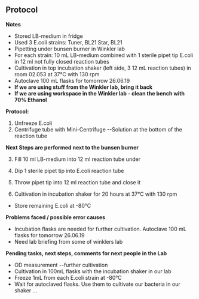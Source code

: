 ﻿---
aimtask: E.coli Cultivation  
protocol: Cultivation with LB-medium  
date: 2019-06-25  
participants: Daniel Schreyer, Lisa Vogg 
---  
  

## Protocol  
**Notes**

-   Stored LB-medium in fridge
-   Used 3 E.coli strains: Tuner, BL21 Star, BL21
-   Pipetting under bunsen burner in Winkler lab
-   For each strain: 10 mL LB-medium combined with 1 sterile pipet tip E.coli in 12 ml not fully closed reaction tubes
-   Cultivation in top incubation shaker (left side, 3 12 mL reaction tubes) in room 02.053 at 37°C with 130 rpm
-   Autoclave 100 mL flasks for tomorrow 26.06.19
-   **If we are using stuff from the Winkler lab, bring it back**
-   **If we are using workspace in the Winkler lab - clean the bench with 70% Ethanol**

  

  

**Protocol:**

1.  Unfreeze E.coli
2.  Centrifuge tube with Mini-Centrifuge --Solution at the bottom of the reaction tube

**Next Steps are performed next to the bunsen burner**

3. Fill 10 ml LB-medium into 12 ml reaction tube under

4. Dip 1 sterile pipet tip into E.coli reaction tube

5. Throw pipet tip into 12 ml reaction tube and close it

  

6. Cultivation in incubation shaker for 20 hours at 37°C with 130 rpm

-   Store remaining E.coli at -80°C

  

**Problems faced / possible error causes**

-   Incubation flasks are needed for further cultivation. Autoclave 100 mL flasks for tomorrow 26.06.19
-   Need lab briefing from some of winklers lab

  

**Pending tasks, next steps, comments for next people in the Lab**

-   OD measurement --further cultivation
-   Cultivation in 100mL flasks with the incubation shaker in our lab
-   Freeze 1mL from each E.coli strain at -80°C
-   Wait for autoclaved flasks. Use them to cultivate our bacteria in our shaker 
...


